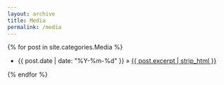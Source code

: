 ```yaml
---
layout: archive
title: Media
permalink: /media
---
```


{% for post in site.categories.Media %}
<ul>
  <li>
    <p>{{ post.date | date: "%Y-%m-%d" }} » <a href="{{ post.url }}">{{ post.excerpt | strip_html }}</a></p>
  </li>
</ul>
{% endfor %}